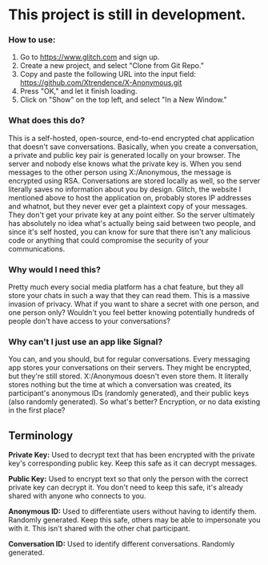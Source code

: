 # This project is still in development.

### How to use:

1. Go to https://www.glitch.com and sign up.
2. Create a new project, and select "Clone from Git Repo."
3. Copy and paste the following URL into the input field: https://github.com/Xtrendence/X-Anonymous.git
4. Press "OK," and let it finish loading.
5. Click on "Show" on the top left, and select "In a New Window."

### What does this do?

This is a self-hosted, open-source, end-to-end encrypted chat application that doesn't save conversations. Basically, when you create a conversation, a private and public key pair is generated locally on your browser. The server and nobody else knows what the private key is. When you send messages to the other person using X:/Anonymous, the message is encrypted using RSA. Conversations are stored locally as well, so the server literally saves no information about you by design. Glitch, the website I mentioned above to host the application on, probably stores IP addresses and whatnot, but they never ever get a plaintext copy of your messages. They don't get your private key at any point either. So the server ultimately has absolutely no idea what's actually being said between two people, and since it's self hosted, you can know for sure that there isn't any malicious code or anything that could compromise the security of your communications.

### Why would I need this?

Pretty much every social media platform has a chat feature, but they all store your chats in such a way that they can read them. This is a massive invasion of privacy. What if you want to share a secret with one person, and one person only? Wouldn't you feel better knowing potentially hundreds of people don't have access to your conversations?

### Why can't I just use an app like Signal?

You can, and you should, but for regular conversations. Every messaging app stores your conversations on their servers. They might be encrypted, but they're still stored. X:/Anonymous doesn't even store them. It literally stores nothing but the time at which a conversation was created, its participant's anonymous IDs (randomly generated), and their public keys (also randomly generated). So what's better? Encryption, or no data existing in the first place?

## Terminology

**Private Key:** Used to decrypt text that has been encrypted with the private key's corresponding public key. Keep this safe as it can decrypt messages.

**Public Key:** Used to encrypt text so that only the person with the correct private key can decrypt it. You don't need to keep this safe, it's already shared with anyone who connects to you.

**Anonymous ID:** Used to differentiate users without having to identify them. Randomly generated. Keep this safe, others may be able to impersonate you with it. This isn't shared with the other chat participant.

**Conversation ID:** Used to identify different conversations. Randomly generated.
